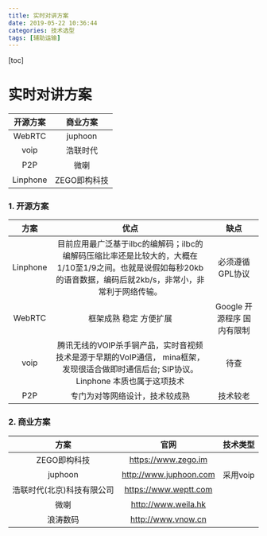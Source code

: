 ```yaml
---
title: 实时对讲方案
date: 2019-05-22 10:36:44
categories: 技术选型
tags: [辅助运输]
---
```


[toc] 
# 实时对讲方案


| 开源方案      |    商业方案 |
| :-----------:| :---------: |
| WebRTC       |    juphoon |
| voip         |    浩联时代 |
| P2P         |    微喇 |
| Linphone |    ZEGO即构科技 |

### 1. 开源方案
| 方案      |   优点 | 缺点 |
| :-----------:| :---------: |:---------: |
| Linphone      |   目前应用最广泛基于ilbc的编解码；ilbc的编解码压缩比率还是比较大的，大概在1/10至1/9之间。也就是说假如每秒20kb的语音数据，编码后就2kb/s，非常小，非常利于网络传输。 | 必须遵循GPL协议 |
| WebRTC      |   框架成熟 稳定 方便扩展 | Google 开源程序 国内有限制 |
| voip      |   腾讯无线的VOIP杀手锏产品，实时音视频技术是源于早期的VoIP通信， mina框架，发现很适合做即时通信后台; SIP协议。Linphone 本质也属于这项技术| 待查 |
| P2P      |   专门为对等网络设计，技术较成熟 | 技术较老 |


### 2. 商业方案

| 方案      |   官网 | 技术类型|
| :-----------:| :---------: |:---------: |
| ZEGO即构科技      |   https://www.zego.im | |
| juphoon      |   http://www.juphoon.com | 采用voip |
| 浩联时代(北京)科技有限公司      |   https://www.weptt.com | |
| 微喇      |   http://www.weila.hk | |
| 浪涛数码     |   http://www.vnow.cn | 